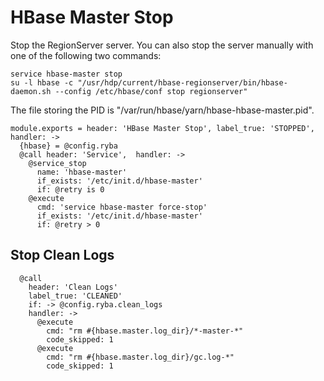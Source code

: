
# HBase Master Stop

Stop the RegionServer server. You can also stop the server manually with one of
the following two commands:

```
service hbase-master stop
su -l hbase -c "/usr/hdp/current/hbase-regionserver/bin/hbase-daemon.sh --config /etc/hbase/conf stop regionserver"
```

The file storing the PID is "/var/run/hbase/yarn/hbase-hbase-master.pid".

    module.exports = header: 'HBase Master Stop', label_true: 'STOPPED', handler: ->
      {hbase} = @config.ryba
      @call header: 'Service',  handler: ->
        @service_stop
          name: 'hbase-master'
          if_exists: '/etc/init.d/hbase-master'
          if: @retry is 0
        @execute
          cmd: 'service hbase-master force-stop'
          if_exists: '/etc/init.d/hbase-master'
          if: @retry > 0

## Stop Clean Logs

      @call  
        header: 'Clean Logs'
        label_true: 'CLEANED'
        if: -> @config.ryba.clean_logs
        handler: ->        
          @execute
            cmd: "rm #{hbase.master.log_dir}/*-master-*"
            code_skipped: 1
          @execute
            cmd: "rm #{hbase.master.log_dir}/gc.log-*"
            code_skipped: 1
